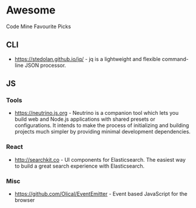 # Awesome
Code Mine Favourite Picks 

## CLI
- https://stedolan.github.io/jq/ - jq is a lightweight and flexible command-line JSON processor.

## JS

### Tools
- https://neutrino.js.org - Neutrino is a companion tool which lets you build web and Node.js applications with shared presets or configurations. It intends to make the process of initializing and building projects much simpler by providing minimal development dependencies.

### React
- http://searchkit.co - UI components for Elasticsearch. The easiest way to build a great search experience with Elasticsearch.

### Misc
- https://github.com/Olical/EventEmitter - Event based JavaScript for the browser
